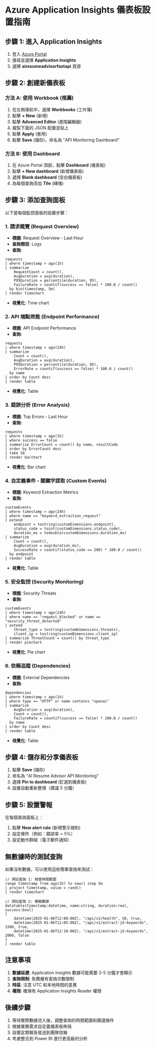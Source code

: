 # Azure Application Insights 儀表板設置指南

## 步驟 1: 進入 Application Insights

1. 登入 [Azure Portal](https://portal.azure.com)
2. 搜尋並選擇 **Application Insights**
3. 選擇 **airesumeadvisorfastapi** 資源

## 步驟 2: 創建新儀表板

### 方法 A: 使用 Workbook (推薦)

1. 在左側導航中，選擇 **Workbooks** (工作簿)
2. 點擊 **+ New** (新增)
3. 點擊 **Advanced Editor** (進階編輯器)
4. 複製下面的 JSON 配置並貼上
5. 點擊 **Apply** (套用)
6. 點擊 **Save** (儲存)，命名為 "API Monitoring Dashboard"

### 方法 B: 使用 Dashboard

1. 在 Azure Portal 頂部，點擊 **Dashboard** (儀表板)
2. 點擊 **+ New dashboard** (新增儀表板)
3. 選擇 **Blank dashboard** (空白儀表板)
4. 為每個查詢添加 **Tile** (磚塊)

## 步驟 3: 添加查詢面板

以下是每個監控面板的設置步驟：

### 1. 請求概覽 (Request Overview)
- **標題**: Request Overview - Last Hour
- **查詢類型**: Logs
- **查詢**:
```kusto
requests
| where timestamp > ago(1h)
| summarize 
    RequestCount = count(), 
    AvgDuration = avg(duration), 
    P95Duration = percentile(duration, 95),
    FailureRate = countif(success == false) * 100.0 / count()
  by bin(timestamp, 5m)
| render timechart
```
- **視覺化**: Time chart

### 2. API 端點效能 (Endpoint Performance)
- **標題**: API Endpoint Performance
- **查詢**:
```kusto
requests
| where timestamp > ago(24h)
| summarize 
    Count = count(),
    AvgDuration = avg(duration),
    P95Duration = percentile(duration, 95),
    ErrorRate = countif(success == false) * 100.0 / count()
  by name
| order by Count desc
| render table
```
- **視覺化**: Table

### 3. 錯誤分析 (Error Analysis)
- **標題**: Top Errors - Last Hour
- **查詢**:
```kusto
requests
| where timestamp > ago(1h)
| where success == false
| summarize ErrorCount = count() by name, resultCode
| order by ErrorCount desc
| take 10
| render barchart
```
- **視覺化**: Bar chart

### 4. 自定義事件 - 關鍵字提取 (Custom Events)
- **標題**: Keyword Extraction Metrics
- **查詢**:
```kusto
customEvents
| where timestamp > ago(24h)
| where name == "keyword_extraction_request"
| extend 
    endpoint = tostring(customDimensions.endpoint),
    status_code = toint(customDimensions.status_code),
    duration_ms = todouble(customDimensions.duration_ms)
| summarize 
    Count = count(), 
    AvgDuration = avg(duration_ms),
    SuccessRate = countif(status_code == 200) * 100.0 / count()
  by endpoint
| render table
```
- **視覺化**: Table

### 5. 安全監控 (Security Monitoring)
- **標題**: Security Threats
- **查詢**:
```kusto
customEvents
| where timestamp > ago(24h)
| where name == "request_blocked" or name == "security_threat_detected"
| extend 
    threat_type = tostring(customDimensions.threats),
    client_ip = tostring(customDimensions.client_ip)
| summarize ThreatCount = count() by threat_type
| render piechart
```
- **視覺化**: Pie chart

### 6. 依賴追蹤 (Dependencies)
- **標題**: External Dependencies
- **查詢**:
```kusto
dependencies
| where timestamp > ago(1h)
| where type == "HTTP" or name contains "openai"
| summarize 
    AvgDuration = avg(duration), 
    Count = count(),
    FailureRate = countif(success == false) * 100.0 / count()
  by name
| order by Count desc
| render table
```
- **視覺化**: Table

## 步驟 4: 儲存和分享儀表板

1. 點擊 **Save** (儲存)
2. 命名為 "AI Resume Advisor API Monitoring"
3. 選擇 **Pin to dashboard** (釘選到儀表板)
4. 設置自動重新整理（建議 5 分鐘）

## 步驟 5: 設置警報

在每個查詢面板上：
1. 點擊 **New alert rule** (新增警示規則)
2. 設定條件（例如：錯誤率 > 5%）
3. 設定動作群組（電子郵件通知）

## 無數據時的測試查詢

如果沒有數據，可以使用這些簡單查詢來測試：

```kusto
// 測試查詢 1: 檢查時間範圍
range timestamp from ago(1h) to now() step 5m
| project timestamp, value = rand()
| render timechart

// 測試查詢 2: 模擬數據
datatable(timestamp:datetime, name:string, duration:real, success:bool)
[
    datetime(2025-01-06T12:00:00Z), "/api/v1/health", 50, true,
    datetime(2025-01-06T12:05:00Z), "/api/v1/extract-jd-keywords", 1500, true,
    datetime(2025-01-06T12:10:00Z), "/api/v1/extract-jd-keywords", 2000, false
]
| render table
```

## 注意事項

1. **數據延遲**: Application Insights 數據可能需要 2-5 分鐘才會顯示
2. **查詢限制**: 免費層有查詢次數限制
3. **時區**: 注意 UTC 和本地時間的差異
4. **權限**: 確保有 Application Insights Reader 權限

## 後續步驟

1. 等待實際數據流入後，調整查詢的時間範圍和篩選條件
2. 根據業務需求自定義儀表板佈局
3. 設置定期報告發送到團隊信箱
4. 考慮整合到 Power BI 進行更高級的分析